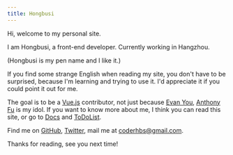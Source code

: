 ```yaml
---
title: Hongbusi
---
```


<ClientOnly>
  <Plum/>
</ClientOnly>

Hi, welcome to my personal site.

I am Hongbusi, a front-end developer. Currently working in Hangzhou.

(Hongbusi is my pen name and I like it.)

If you find some strange English when reading my site, you don't have to be surprised, because I'm learning and trying to use it. I'd appreciate it if you could point it out for me.

The goal is to be a [Vue.js](https://github.com/vuejs) contributor, not just because [Evan You](https://github.com/yyx990803), [Anthony Fu](https://github.com/antfu) is my idol. If you want to know more about me, I think you can read this site, or go to [Docs](https://hongbusi.github.io/docs) and [ToDoList](https://github.com/Hongbusi/ToDoList).

Find me on [GitHub](https://github.com/Hongbusi), [Twitter](https://www.twitter.com/Hongbusi), mail me at [coderhbs@gmail.com](mailto:coderhbs@gmail.com).

Thanks for reading, see you next time!
